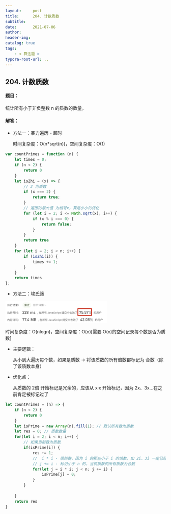 ```yaml
---
layout:     post
title:      204. 计数质数
subtitle:  
date:       2021-07-06
author:     
header-img: 
catalog: true
tags:
    - < 算法题 >
typora-root-url: ..
---
```


## 204. 计数质数

#### 题目：

统计所有小于非负整数 n 的质数的数量。

#### 解答：

- 方法一：暴力遍历 - 超时

    时间复杂度：O(n*sqrt(n))，空间复杂度：O(1)

```js
var countPrimes = function (n) {
    let times = 0;
    if (n < 2) {
        return 0
    }
    let isZhi = (x) => {
        // 2 为质数
        if (x === 2) {
            return true;
        }
        // 遍历的最大值 为根号x，算是小小的优化
        for (let i = 2; i <= Math.sqrt(x); i++) {
            if (x % i === 0) {
                return false;
            }
        }
        return true
    }
    for (let i = 2; i < n; i++) {
        if (isZhi(i)) {
            times += 1;
        }
    }
    return times
};
```

- 方法二：埃氏筛

<img src="/../img/assets_2019/image-20210706114101780.png" alt="image-20210706114101780" style="zoom:35%;" />

时间复杂度：O(nlogn)，空间复杂度：O(n)[需要 O(n)的空间记录每个数是否为质数]

- 主要逻辑：

    从小到大遍历每个数，如果是质数 -> 将该质数的所有倍数都标记为 合数（除了该质数本身）

- 优化点：

    从质数的 2倍 开始标记是冗余的，应该从 x·x 开始标记，因为 2x、3x…在之前肯定被标记过了

```js
let countPrimes = (n) => {
    if (n < 2) {
        return 0
    }
    let isPrime = new Array(n).fill(1); // 默认所有数为质数
    let res = 0; // 质数数量
    for(let i = 2; i < n; i++) {
        // 如果当前数为质数
        if(isPrime[i]) {
            res += 1;
            //  i * i - 很精髓，因为 i 的那些小于 i 的倍数，如 2i、3i 一定已经被标记过了
            // j += i - 标记小于 n 的，当前质数的所有质数为合数
            for(let j = i * i; j < n; j += i) {
                isPrime[j] = 0;
            }
        }

    }
    return res
}
```

